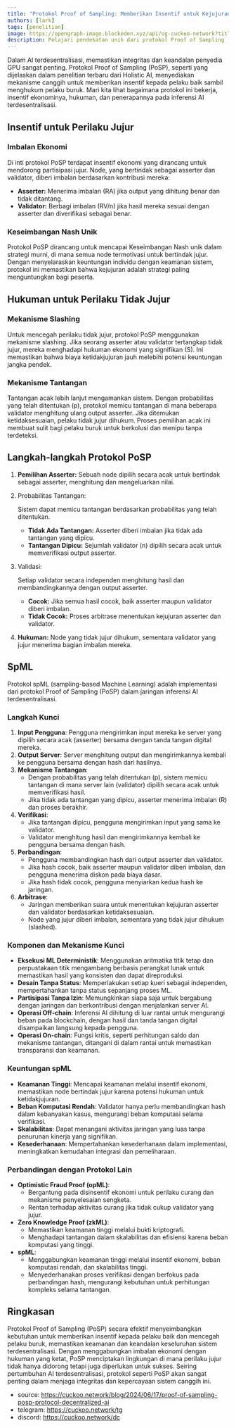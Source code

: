 ```yaml
---
title: "Protokol Proof of Sampling: Memberikan Insentif untuk Kejujuran dan Menghukum Ketidakjujuran dalam Inferensi AI Terdesentralisasi"
authors: [lark]
tags: [penelitian]
image: https://opengraph-image.blockeden.xyz/api/og-cuckoo-network?title=Protokol%20Proof%20of%20Sampling%3A%20Memberikan%20Insentif%20untuk%20Kejujuran%20dan%20Menghukum%20Ketidakjujuran%20dalam%20Inferensi%20AI%20Terdesentralisasi
description: Pelajari pendekatan unik dari protokol Proof of Sampling (PoSP) dalam memberikan insentif untuk perilaku jujur dan menghukum ketidakjujuran di antara penyedia GPU, memastikan keamanan dan keandalan sistem inferensi AI terdesentralisasi.
---
```


Dalam AI terdesentralisasi, memastikan integritas dan keandalan penyedia GPU sangat penting. Protokol Proof of Sampling (PoSP), seperti yang dijelaskan dalam penelitian terbaru dari Holistic AI, menyediakan mekanisme canggih untuk memberikan insentif kepada pelaku baik sambil menghukum pelaku buruk. Mari kita lihat bagaimana protokol ini bekerja, insentif ekonominya, hukuman, dan penerapannya pada inferensi AI terdesentralisasi.

## Insentif untuk Perilaku Jujur

### Imbalan Ekonomi

Di inti protokol PoSP terdapat insentif ekonomi yang dirancang untuk mendorong partisipasi jujur. Node, yang bertindak sebagai asserter dan validator, diberi imbalan berdasarkan kontribusi mereka:

- **Asserter:** Menerima imbalan (RA) jika output yang dihitung benar dan tidak ditantang.
- **Validator:** Berbagi imbalan (RV/n) jika hasil mereka sesuai dengan asserter dan diverifikasi sebagai benar.

### Keseimbangan Nash Unik

Protokol PoSP dirancang untuk mencapai Keseimbangan Nash unik dalam strategi murni, di mana semua node termotivasi untuk bertindak jujur. Dengan menyelaraskan keuntungan individu dengan keamanan sistem, protokol ini memastikan bahwa kejujuran adalah strategi paling menguntungkan bagi peserta.

## Hukuman untuk Perilaku Tidak Jujur

### Mekanisme Slashing

Untuk mencegah perilaku tidak jujur, protokol PoSP menggunakan mekanisme slashing. Jika seorang asserter atau validator tertangkap tidak jujur, mereka menghadapi hukuman ekonomi yang signifikan (S). Ini memastikan bahwa biaya ketidakjujuran jauh melebihi potensi keuntungan jangka pendek.

### Mekanisme Tantangan

Tantangan acak lebih lanjut mengamankan sistem. Dengan probabilitas yang telah ditentukan (p), protokol memicu tantangan di mana beberapa validator menghitung ulang output asserter. Jika ditemukan ketidaksesuaian, pelaku tidak jujur dihukum. Proses pemilihan acak ini membuat sulit bagi pelaku buruk untuk berkolusi dan menipu tanpa terdeteksi.

## Langkah-langkah Protokol PoSP

1. **Pemilihan Asserter:** Sebuah node dipilih secara acak untuk bertindak sebagai asserter, menghitung dan mengeluarkan nilai.

2. Probabilitas Tantangan:

    Sistem dapat memicu tantangan berdasarkan probabilitas yang telah ditentukan.

   - **Tidak Ada Tantangan:** Asserter diberi imbalan jika tidak ada tantangan yang dipicu.
   - **Tantangan Dipicu:** Sejumlah validator (n) dipilih secara acak untuk memverifikasi output asserter.

3. Validasi:

    Setiap validator secara independen menghitung hasil dan membandingkannya dengan output asserter.

   - **Cocok:** Jika semua hasil cocok, baik asserter maupun validator diberi imbalan.
   - **Tidak Cocok:** Proses arbitrase menentukan kejujuran asserter dan validator.

4. **Hukuman:** Node yang tidak jujur dihukum, sementara validator yang jujur menerima bagian imbalan mereka.

## SpML

Protokol spML (sampling-based Machine Learning) adalah implementasi dari protokol Proof of Sampling (PoSP) dalam jaringan inferensi AI terdesentralisasi.

### Langkah Kunci

1. **Input Pengguna**: Pengguna mengirimkan input mereka ke server yang dipilih secara acak (asserter) bersama dengan tanda tangan digital mereka.
2. **Output Server**: Server menghitung output dan mengirimkannya kembali ke pengguna bersama dengan hash dari hasilnya.
3. **Mekanisme Tantangan**:
   - Dengan probabilitas yang telah ditentukan (p), sistem memicu tantangan di mana server lain (validator) dipilih secara acak untuk memverifikasi hasil.
   - Jika tidak ada tantangan yang dipicu, asserter menerima imbalan (R) dan proses berakhir.
4. **Verifikasi**:
   - Jika tantangan dipicu, pengguna mengirimkan input yang sama ke validator.
   - Validator menghitung hasil dan mengirimkannya kembali ke pengguna bersama dengan hash.
5. **Perbandingan**:
   - Pengguna membandingkan hash dari output asserter dan validator.
   - Jika hash cocok, baik asserter maupun validator diberi imbalan, dan pengguna menerima diskon pada biaya dasar.
   - Jika hash tidak cocok, pengguna menyiarkan kedua hash ke jaringan.
6. **Arbitrase**:
   - Jaringan memberikan suara untuk menentukan kejujuran asserter dan validator berdasarkan ketidaksesuaian.
   - Node yang jujur diberi imbalan, sementara yang tidak jujur dihukum (slashed).

### Komponen dan Mekanisme Kunci
- **Eksekusi ML Deterministik**: Menggunakan aritmatika titik tetap dan perpustakaan titik mengambang berbasis perangkat lunak untuk memastikan hasil yang konsisten dan dapat direproduksi.
- **Desain Tanpa Status**: Memperlakukan setiap kueri sebagai independen, mempertahankan tanpa status sepanjang proses ML.
- **Partisipasi Tanpa Izin**: Memungkinkan siapa saja untuk bergabung dengan jaringan dan berkontribusi dengan menjalankan server AI.
- **Operasi Off-chain**: Inferensi AI dihitung di luar rantai untuk mengurangi beban pada blockchain, dengan hasil dan tanda tangan digital disampaikan langsung kepada pengguna.
- **Operasi On-chain**: Fungsi kritis, seperti perhitungan saldo dan mekanisme tantangan, ditangani di dalam rantai untuk memastikan transparansi dan keamanan.

### Keuntungan spML
- **Keamanan Tinggi**: Mencapai keamanan melalui insentif ekonomi, memastikan node bertindak jujur karena potensi hukuman untuk ketidakjujuran.
- **Beban Komputasi Rendah**: Validator hanya perlu membandingkan hash dalam kebanyakan kasus, mengurangi beban komputasi selama verifikasi.
- **Skalabilitas**: Dapat menangani aktivitas jaringan yang luas tanpa penurunan kinerja yang signifikan.
- **Kesederhanaan**: Mempertahankan kesederhanaan dalam implementasi, meningkatkan kemudahan integrasi dan pemeliharaan.

### Perbandingan dengan Protokol Lain
- **Optimistic Fraud Proof (opML)**:
  - Bergantung pada disinsentif ekonomi untuk perilaku curang dan mekanisme penyelesaian sengketa.
  - Rentan terhadap aktivitas curang jika tidak cukup validator yang jujur.
- **Zero Knowledge Proof (zkML)**:
  - Memastikan keamanan tinggi melalui bukti kriptografi.
  - Menghadapi tantangan dalam skalabilitas dan efisiensi karena beban komputasi yang tinggi.
- **spML**:
  - Menggabungkan keamanan tinggi melalui insentif ekonomi, beban komputasi rendah, dan skalabilitas tinggi.
  - Menyederhanakan proses verifikasi dengan berfokus pada perbandingan hash, mengurangi kebutuhan untuk perhitungan kompleks selama tantangan.

## Ringkasan

Protokol Proof of Sampling (PoSP) secara efektif menyeimbangkan kebutuhan untuk memberikan insentif kepada pelaku baik dan mencegah pelaku buruk, memastikan keamanan dan keandalan keseluruhan sistem terdesentralisasi. Dengan menggabungkan imbalan ekonomi dengan hukuman yang ketat, PoSP menciptakan lingkungan di mana perilaku jujur tidak hanya didorong tetapi juga diperlukan untuk sukses. Seiring pertumbuhan AI terdesentralisasi, protokol seperti PoSP akan sangat penting dalam menjaga integritas dan kepercayaan sistem canggih ini.

- source: https://cuckoo.network/blog/2024/06/17/proof-of-sampling-posp-protocol-decentralized-ai
- telegram: https://cuckoo.network/tg
- discord: https://cuckoo.network/dc
